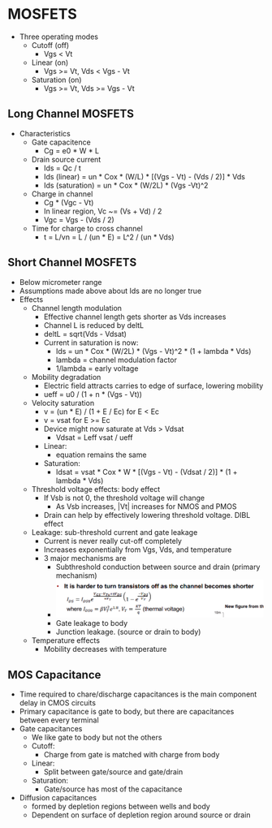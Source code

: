 # MOSFETS
- Three operating modes
  - Cutoff (off)
    - Vgs < Vt
  - Linear (on)
    - Vgs >= Vt, Vds < Vgs - Vt
  - Saturation (on)
    - Vgs >= Vt, Vds >= Vgs - Vt
## Long Channel MOSFETS
- Characteristics
    - Gate capacitence
      - Cg = e0 * W * L
    - Drain source current
      - Ids = Qc / t
      - Ids (linear) = un * Cox * (W/L) * [(Vgs - Vt) - (Vds / 2)] * Vds
      - Ids (saturation) = un * Cox * (W/2L) * (Vgs -Vt)^2
    - Charge in channel
      - Cg * (Vgc - Vt)
      - In linear region, Vc ~= (Vs + Vd) / 2
      - Vgc = Vgs - (Vds / 2)
    - Time for charge to cross channel
      - t = L/vn = L / (un * E) = L^2 / (un * Vds)

## Short Channel MOSFETS
- Below micrometer range
- Assumptions made above about Ids are no longer true
- Effects
  - Channel length modulation
    - Effective channel length gets shorter as Vds increases
    - Channel L is reduced by deltL
    - deltL = sqrt(Vds - Vdsat)
    - Current in saturation is now:
      - Ids = un * Cox * (W/2L) * (Vgs - Vt)^2 * (1 + lambda * Vds)
      - lambda = channel modulation factor
      - 1/lambda = early voltage
  - Mobility degradation
    - Electric field attracts carries to edge of surface, lowering mobility
    - ueff = u0 / (1 + n * (Vgs - Vt))
  - Velocity saturation
    - v = (un * E) / (1 + E / Ec) for E < Ec
    - v = vsat for E >= Ec
    - Device might now saturate at Vds > Vdsat
      - Vdsat = Leff vsat / ueff
    - Linear:
      - equation remains the same
    - Saturation:
      - Idsat = vsat * Cox * W * [(Vgs - Vt) - (Vdsat / 2)] * (1 + lambda * Vds)
  - Threshold voltage effects: body effect
    - If Vsb is not 0, the threshold voltage will change
      - As Vsb increases, |Vt| increases for NMOS and PMOS
    - Drain can help by effectively lowering threshold voltage. DIBL effect
  - Leakage: sub-threshold current and gate leakage
    - Current is never really cut-off completely
    - Increases exponentially from Vgs, Vds, and temperature 
    - 3 major mechanisms are
      - Subthreshold conduction between source and drain (primary mechanism)
      - ![equation](assets/555_leakage.png)
      - Gate leakage to body
      - Junction leakage. (source or drain to body)
  - Temperature effects
    - Mobility decreases with temperature
## MOS Capacitance
- Time required to chare/discharge capacitances is the main component delay in CMOS circuits
- Primary capacitance is gate to body, but there are capacitances between every terminal
- Gate capacitances
  - We like gate to body but not the others
  - Cutoff:
    - Charge from gate is matched with charge from body
  - Linear:
    - Split between gate/source and gate/drain
  - Saturation:
    - Gate/source has most of the capacitance
- Diffusion capacitances
  - formed by depletion regions between wells and body
  - Dependent on surface of depletion region around source or drain